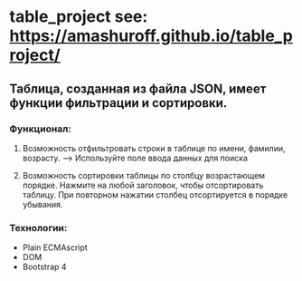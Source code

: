 # table_project see: https://amashuroff.github.io/table_project/
## Таблица, созданная из файла JSON, имеет функции фильтрации и сортировки.

### Функционал:

1. Возможность отфильтровать строки в таблице по имени, фамилии, возрасту. 
      --> Используйте поле ввода данных для поиска

2. Возможность сортировки таблицы по столбцу возрастающем порядке. 
    Нажмите на любой заголовок, чтобы отсортировать таблицу. При повторном нажатии столбец отсортируется в порядке убывания.


### Технологии:
* Plain ECMAscript
* DOM
* Bootstrap 4
